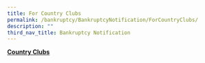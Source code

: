 ```yaml
---
title: For Country Clubs
permalink: /bankruptcy/BankruptcyNotification/ForCountryClubs/
description: ""
third_nav_title: Bankruptcy Notification
---
```



<u><b>Country Clubs</b></u><br>